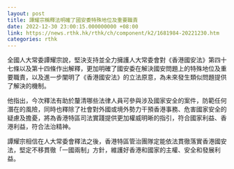 ```yaml
---
layout: post
title: 譚耀宗稱釋法明確了國安委特殊地位及重要職責
date: 2022-12-30 23:00:15.000000000 +08:00
link: https://news.rthk.hk/rthk/ch/component/k2/1681984-20221230.htm
categories: rthk
---
```


全國人大常委譚耀宗說，堅決支持並全力擁護人大常委會對《香港國安法》第四十七條以及第十四條作出解釋，更加明確了國安委在解決國安問題上的特殊地位及重要職責，以及進一步闡明了《香港國安法》的立法原意，為未來發生類似問題提供了解決的機制。

他指出，今次釋法有助於釐清哪些法律人員可參與涉及國家安全的案件，防範任何潛在的風險，同時也釋除了社會對外國或境外勢力干預香港事務、危害國家安全的疑慮及擔憂，將為香港特區司法實踐提供更加權威明晰的指引，符合國家利益、香港利益，符合法治精神。

譚耀宗相信在人大常委會釋法之後，香港特區管治團隊定能依法貫徹落實香港國安法，堅定不移貫徹「一國兩制」方針，維護好香港和國家的主權、安全和發展利益。
